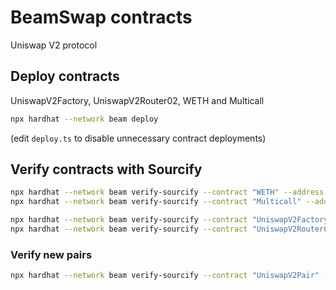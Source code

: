 # BeamSwap contracts

Uniswap V2 protocol

## Deploy contracts

UniswapV2Factory, UniswapV2Router02, WETH and Multicall

```bash
npx hardhat --network beam deploy
```

(edit `deploy.ts` to disable unnecessary contract deployments)

## Verify contracts with Sourcify

```bash
npx hardhat --network beam verify-sourcify --contract "WETH" --address 0x12345...
npx hardhat --network beam verify-sourcify --contract "Multicall" --address 0x12345...

npx hardhat --network beam verify-sourcify --contract "UniswapV2Factory" --path "core" --address 0x12345...
npx hardhat --network beam verify-sourcify --contract "UniswapV2Router02" --path "periphery" --address 0x12345...
```

### Verify new pairs

```bash
npx hardhat --network beam verify-sourcify --contract "UniswapV2Pair" --path "core" --address 0x12345...
```
